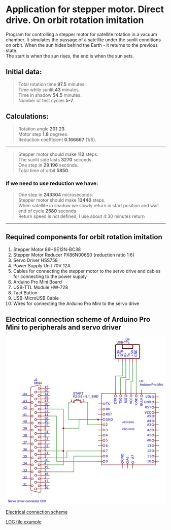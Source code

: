 
# Application for stepper motor. Direct drive. On orbit rotation imitation


Program for controlling a stepper motor for satellite rotation in a vacuum chamber.
It simulates the passage of a satellite under the sunlit conditions on orbit. When the sun hides behind the Earth - it returns to the previous state.   
The start is when the sun rises, the end is when the sun sets.   

## Initial data:

> Total rotation time **97.5** minutes.   
> Time while sunlit **43** minutes.   
> Time in shadow **54.5** minutes.   
> Number of test cycles **5-7**.   

## Calculations:

> Rotation angle **201.23**.   
> Motor step **1.8** degrees.   
> Reduction coefficient **0.166667** (1/6).   

***

> Stepper motor should make **112** steps.   
> The sunlit side lasts **3270** seconds.   
> One step in **29.196** seconds.   
> Total time of orbit **5850**.   

### If we need to use reduction we have:

> One step in **243304** microseconds.   
> Stepper motor should make **13440** steps.   
> When satellite in shadow we slowly return in start position and wait end of cycle **2580** seconds   
> Return speed is not defined, I use about 4:30 minutes return   

***

## Required components for orbit rotation imitation   

1. Stepper Motor 86HSE12N-BC38   
2. Stepper Motor Reducer PX86N006S0 (reduction ratio 1:6)   
3. Servo Driver HSS758   
4. Power Supply Unit 70V 12A   
5. Cables for connecting the stepper motor to the servo drive and cables for connecting to the power supply   
6. Arduino Pro Mini Board   
7. USB-TTL Module HW-728   
8. Tact Button   
9. USB-MicroUSB Cable   
10. Wires for connecting the Arduino Pro Mini to the servo drive   

## Electrical connection scheme of Arduino Pro Mini to peripherals and servo driver   

![Schematic electricity connections](/Schematic_OrbitImitatorRotation.JPG "Schematic electricity connections")   

[Electrical connection scheme](/Schematic_OrbitImitatorRotation.pdf)   

[LOG file example](/StepperLogExampleFullCycle.log)   